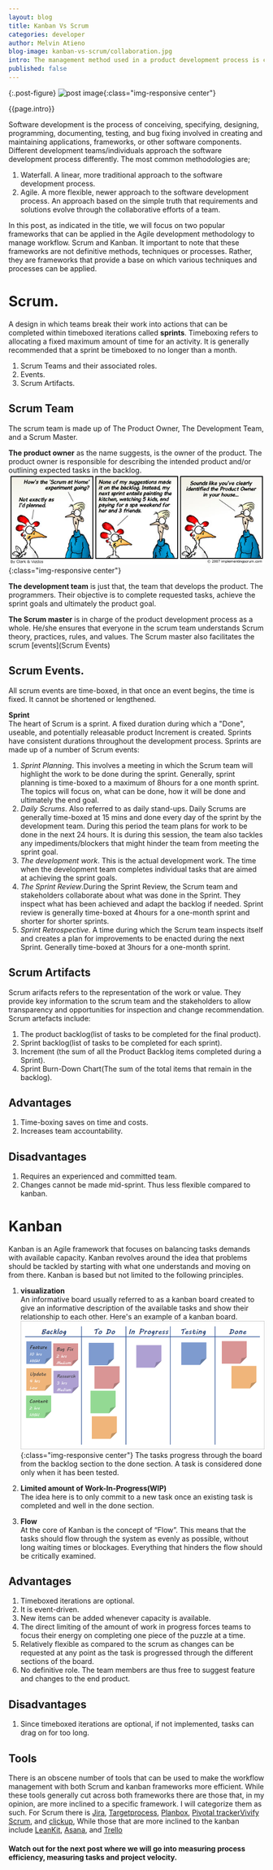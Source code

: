 ```yaml
---
layout: blog
title: Kanban Vs Scrum
categories: developer
author: Melvin Atieno
blog-image: kanban-vs-scrum/collaboration.jpg
intro: The management method used in a product development process is crucial for the general success of the product development process. The right approach will always lead to the timely delivery of a high-value product. There are a number of different frameworks that can be used for the development of different products. This means that the type of product determines the approach. This post sheds light on two of the main Agile frameworks. This time we are all making an informed choice.
published: false
---
```

{:.post-figure}
![post image](/assets/images/blog/{{page.blog-image}}){:class="img-responsive center"}

{{page.intro}}

Software development is the process of conceiving, specifying, designing, programming, documenting, testing, and bug fixing involved in creating and maintaining applications, frameworks, or other software components.
Different development teams/individuals approach the software development process differently. The most common methodologies are;

1. Waterfall. A linear, more traditional approach to the software development process.
2. Agile. A more flexible, newer approach to the software development process. An approach based on the simple truth that requirements and solutions evolve through the collaborative efforts of a team.

In this post, as indicated in the title, we will focus on two popular frameworks that can be applied in the Agile development methodology to manage workflow.
Scrum and Kanban.
It important to note that these frameworks are not definitive methods, techniques or processes. Rather, they are frameworks that provide a base on which various techniques and processes can be applied.  

# Scrum.

A design in which teams break their work into actions that can be completed within timeboxed iterations called **sprints**. Timeboxing refers to allocating a fixed maximum amount of time for an activity. It is generally recommended that a sprint be timeboxed to no longer than a month.

1. Scrum Teams and their associated roles.
2. Events.
3. Scrum Artifacts.

## Scrum Team

The scrum team is made up of The Product Owner, The Development Team, and a Scrum Master.

**The product owner** as the name suggests, is the owner of the product. The product owner is responsible for describing the intended product and/or outlining expected tasks in the backlog.
![kanban board](/assets/images/blog/kanban-vs-scrum/product-owner.jpg){:class="img-responsive center"}

**The development team** is just that, the team that develops the product. The programmers. Their objective is to complete requested tasks, achieve the sprint goals and ultimately the product goal.

**The Scrum master** is in charge of the product development process as a whole. He/she ensures that everyone in the scrum team understands Scrum theory, practices, rules, and values. The Scrum master also facilitates the scrum [events](Scrum Events)

## Scrum Events.

All scrum events are time-boxed, in that once an event begins, the time is fixed. It cannot be shortened or lengthened.

**Sprint**  
The heart of Scrum is a sprint. A fixed duration during which a "Done", useable, and potentially releasable product Increment is created. Sprints have consistent durations throughout the development process. Sprints are made up of a number of Scrum events:

1. *Sprint Planning*. This involves a meeting in which the Scrum team will highlight the work to be done during the sprint.  Generally, sprint planning is time-boxed to a maximum of  8hours for a one month sprint. The topics will focus on, what can be done, how it will be done and ultimately the end goal.
2. *Daily Scrums*.  Also referred to as daily stand-ups. Daily Scrums are generally time-boxed at 15 mins and done every day of the sprint by the development team. During this period the team plans for work to be done in the next 24 hours. It is during this session, the team also tackles any impediments/blockers that might hinder the team from meeting the sprint goal.
3. *The development work*. This is the actual development work. The time when the development team completes individual tasks that are aimed at achieving the sprint goals.
4. *The Sprint Review*.During the Sprint Review, the Scrum team and stakeholders collaborate about what was done in the Sprint. They inspect what has been achieved and adapt the backlog if needed. Sprint review is generally time-boxed at 4hours for a one-month sprint and shorter for shorter sprints.
5. *Sprint Retrospective*. A time during which the Scrum team inspects itself and creates a plan for improvements to be enacted during the next Sprint. Generally time-boxed at 3hours for a one-month sprint.

## Scrum Artifacts

Scrum arifacts refers to the representation of the work or value. They provide key information to the scrum team and the stakeholders to allow transparency and opportunities for inspection and change recommendation. Scrum artefacts include:  

1. The product backlog(list of tasks to be completed for the final product).
2. Sprint backlog(list of tasks to be completed for each sprint).
3. Increment  (the sum of all the Product Backlog items completed during a Sprint).
4. Sprint Burn-Down Chart(The sum of the total items that remain in the backlog).

## Advantages

1. Time-boxing saves on time and costs.
2. Increases team accountability.

## Disadvantages

1. Requires an experienced and committed team.
2. Changes cannot be made mid-sprint. Thus less flexible compared to kanban.

# Kanban

Kanban is an Agile framework that focuses on balancing tasks demands with available capacity. Kanban revolves around the idea that problems should be tackled by starting with what one understands and moving on from there.
Kanban is based but not limited to the following principles.

1. **visualization**  
    An informative board usually referred to as a kanban board created to give an informative description of the available tasks and show their relationship to each other.
    Here's an example of a kanban board.
    ![kanban board](/assets/images/blog/kanban-vs-scrum/kanban.png){:class="img-responsive center"}
    The tasks progress through the board from the backlog section to the done section. A task is considered done only when it has been tested.

2. **Limited amount of Work-In-Progress(WIP)**    
   The idea here is to only commit to a new task once an existing task is completed and well in the done section. 

3. **Flow**  
   At the core of Kanban is the concept of “Flow”. This means that the tasks should flow through the system as evenly as possible, without long waiting times or blockages. Everything that hinders the flow should be critically examined.

## Advantages

   1. Timeboxed iterations are optional.
   2. It is event-driven.
   3. New items can be added whenever capacity is available.
   4. The direct limiting of the amount of work in progress forces teams to focus their energy on completing one piece of the puzzle at a time.
   5. Relatively flexible as compared to the scrum as changes can be requested at any point as the task is progressed through the different sections of the board.
   6. No definitive role. The team members are thus free to suggest feature and changes to the end product.

## Disadvantages

   1. Since timeboxed iterations are optional, if not implemented, tasks can drag on for too long.

## Tools

There is an obscene number of tools that can be used to make the workflow management with both Scrum and kanban frameworks more efficient. While these tools generally cut across both frameworks there are those that, in my opinion, are more inclined to a specific framework. I will categorize them as such.
For Scrum there is [Jira](https://www.atlassian.com/software/jira), [Targetprocess](https://www.targetprocess.com/), [Planbox](https://www.planbox.com/), [Pivotal tracker](https://www.pivotaltracker.com/)[Vivify Scrum](https://www.vivifyscrum.com/), and  [clickup](https://clickup.com/), 
While those that are more inclined to the kanban include [LeanKit](https://leankit.com/), [Asana](https://app.asana.com/), and [Trello](https://trello.com/)


#### Watch out for the next post where we will go into measuring process efficiency, measuring tasks and project velocity.

